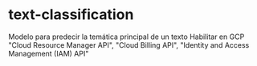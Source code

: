 # text-classification
Modelo para predecir la temática principal de un texto
Habilitar en GCP "Cloud Resource Manager API", "Cloud Billing API", "Identity and Access Management (IAM) API"
